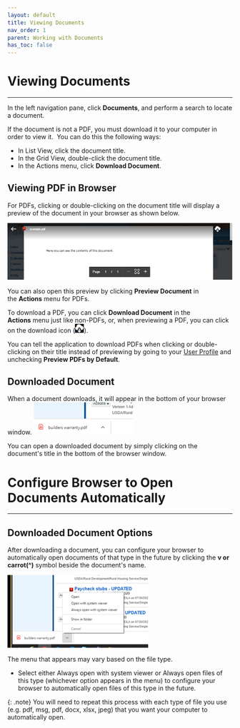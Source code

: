 ```yaml
---
layout: default
title: Viewing Documents
nav_order: 1
parent: Working with Documents
has_toc: false
---
```

# Viewing Documents
---
In the left navigation pane, click **Documents**, and perform a search to locate a document.

If the document is not a PDF, you must download it to your computer in order to view it.  You can do this the following ways:

*   In List View, click the document title.
*   In the Grid View, double-click the document title.
*   In the Actions menu, click **Download Document**.

## Viewing PDF in Browser  
For PDFs, clicking or double-clicking on the document title will display a preview of the document in your browser as shown below.

![](/assets/images/pdf-viewing.png)

You can also open this preview by clicking **Preview Document** in the **Actions** menu for PDFs.

To download a PDF, you can click **Download Document** in the **Actions** menu just like non-PDFs, or, when previewing a PDF, you can click on the download icon (![](/assets/images/download-inverted.png)).

You can tell the application to download PDFs when clicking or double-clicking on their title instead of previewing by going to your [User Profile](/docs/user-preferences/) and unchecking **Preview PDFs by Default**.  

## Downloaded Document
When a document downloads, it will appear in the bottom of your browser window.
![](/assets/images/downloaded-document-ECF.png)

You can open a downloaded document by simply clicking on the document's title in the bottom of the browser window.

# Configure Browser to Open Documents Automatically
---
## Downloaded Document Options  
After downloading a document, you can configure your browser to automatically open documents of that type in the future by clicking the **v or carrot(^)** symbol beside the document's name.

![](/assets/images/downloaded-document-options-ECF.png)

  
The menu that appears may vary based on the file type.

*   Select either Always open with system viewer or Always open files of this type (whichever option appears in the menu) to configure your browser to automatically open files of this type in the future.

{: .note}
You will need to repeat this process with each type of file you use (e.g. pdf, msg, pdf, docx, xlsx, jpeg) that you want your computer to automatically open.
